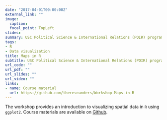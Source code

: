 ```yaml
---
date: "2017-04-01T00:00:00Z"
external_link: ""
image:
  caption: 
  focal_point: TopLeft
slides: 
summary: USC Political Science & International Relations (POIR) program
tags:
- R
- Data visualization
title: Maps in R
subtitle: USC Political Science & International Relations (POIR) program
url_code: ""
url_pdf: ""
url_slides: ""
url_video: ""
links:
- name: Course material
  url: https://github.com/thereseanders/Workshop-Maps-in-R
---
```


The workshop provides an introduction to visualizing spatial data in `R` using `ggplot2`. Course materials are available on [Github](https://github.com/thereseanders/Workshop-Maps-in-R).